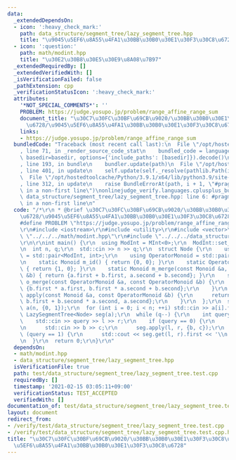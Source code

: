 ```yaml
---
data:
  _extendedDependsOn:
  - icon: ':heavy_check_mark:'
    path: data_structure/segment_tree/lazy_segment_tree.hpp
    title: "\u9045\u5EF6\u8A55\u4FA1\u30BB\u30B0\u30E1\u30F3\u30C8\u6728"
  - icon: ':question:'
    path: math/modint.hpp
    title: "\u30E2\u30B8\u30E5\u30E9\u8A08\u7B97"
  _extendedRequiredBy: []
  _extendedVerifiedWith: []
  _isVerificationFailed: false
  _pathExtension: cpp
  _verificationStatusIcon: ':heavy_check_mark:'
  attributes:
    '*NOT_SPECIAL_COMMENTS*': ''
    PROBLEM: https://judge.yosupo.jp/problem/range_affine_range_sum
    document_title: "\u30C7\u30FC\u30BF\u69CB\u9020/\u30BB\u30B0\u30E1\u30F3\u30C8\
      \u6728/\u9045\u5EF6\u8A55\u4FA1\u30BB\u30B0\u30E1\u30F3\u30C8\u6728"
    links:
    - https://judge.yosupo.jp/problem/range_affine_range_sum
  bundledCode: "Traceback (most recent call last):\n  File \"/opt/hostedtoolcache/Python/3.9.1/x64/lib/python3.9/site-packages/onlinejudge_verify/documentation/build.py\"\
    , line 71, in _render_source_code_stat\n    bundled_code = language.bundle(stat.path,\
    \ basedir=basedir, options={'include_paths': [basedir]}).decode()\n  File \"/opt/hostedtoolcache/Python/3.9.1/x64/lib/python3.9/site-packages/onlinejudge_verify/languages/cplusplus.py\"\
    , line 193, in bundle\n    bundler.update(path)\n  File \"/opt/hostedtoolcache/Python/3.9.1/x64/lib/python3.9/site-packages/onlinejudge_verify/languages/cplusplus_bundle.py\"\
    , line 401, in update\n    self.update(self._resolve(pathlib.Path(included), included_from=path))\n\
    \  File \"/opt/hostedtoolcache/Python/3.9.1/x64/lib/python3.9/site-packages/onlinejudge_verify/languages/cplusplus_bundle.py\"\
    , line 312, in update\n    raise BundleErrorAt(path, i + 1, \"#pragma once found\
    \ in a non-first line\")\nonlinejudge_verify.languages.cplusplus_bundle.BundleErrorAt:\
    \ data_structure/segment_tree/lazy_segment_tree.hpp: line 6: #pragma once found\
    \ in a non-first line\n"
  code: "/*\r\n * @brief \u30C7\u30FC\u30BF\u69CB\u9020/\u30BB\u30B0\u30E1\u30F3\u30C8\
    \u6728/\u9045\u5EF6\u8A55\u4FA1\u30BB\u30B0\u30E1\u30F3\u30C8\u6728\r\n */\r\n\
    #define PROBLEM \"https://judge.yosupo.jp/problem/range_affine_range_sum\"\r\n\
    \r\n#include <iostream>\r\n#include <utility>\r\n#include <vector>\r\n#include\
    \ \"../../../math/modint.hpp\"\r\n#include \"../../../data_structure/segment_tree/lazy_segment_tree.hpp\"\
    \r\n\r\nint main() {\r\n  using ModInt = MInt<0>;\r\n  ModInt::set_mod(998244353);\r\
    \n  int n, q;\r\n  std::cin >> n >> q;\r\n  struct Node {\r\n    using Monoid\
    \ = std::pair<ModInt, int>;\r\n    using OperatorMonoid = std::pair<ModInt, ModInt>;\r\
    \n    static Monoid m_id() { return {0, 0}; }\r\n    static OperatorMonoid o_id()\
    \ { return {1, 0}; }\r\n    static Monoid m_merge(const Monoid &a, const Monoid\
    \ &b) { return {a.first + b.first, a.second + b.second}; }\r\n    static OperatorMonoid\
    \ o_merge(const OperatorMonoid &a, const OperatorMonoid &b) {\r\n      return\
    \ {b.first * a.first, b.first * a.second + b.second};\r\n    }\r\n    static Monoid\
    \ apply(const Monoid &a, const OperatorMonoid &b) {\r\n      return {a.first *\
    \ b.first + b.second * a.second, a.second};\r\n    }\r\n  };\r\n  std::vector<Node::Monoid>\
    \ a(n, {0, 1});\r\n  for (int i = 0; i < n; ++i) std::cin >> a[i].first;\r\n \
    \ LazySegmentTree<Node> seg(a);\r\n  while (q--) {\r\n    int query, l, r;\r\n\
    \    std::cin >> query >> l >> r;\r\n    if (query == 0) {\r\n      int b, c;\r\
    \n      std::cin >> b >> c;\r\n      seg.apply(l, r, {b, c});\r\n    } else if\
    \ (query == 1) {\r\n      std::cout << seg.get(l, r).first << '\\n';\r\n    }\r\
    \n  }\r\n  return 0;\r\n}\r\n"
  dependsOn:
  - math/modint.hpp
  - data_structure/segment_tree/lazy_segment_tree.hpp
  isVerificationFile: true
  path: test/data_structure/segment_tree/lazy_segment_tree.test.cpp
  requiredBy: []
  timestamp: '2021-02-15 03:05:11+09:00'
  verificationStatus: TEST_ACCEPTED
  verifiedWith: []
documentation_of: test/data_structure/segment_tree/lazy_segment_tree.test.cpp
layout: document
redirect_from:
- /verify/test/data_structure/segment_tree/lazy_segment_tree.test.cpp
- /verify/test/data_structure/segment_tree/lazy_segment_tree.test.cpp.html
title: "\u30C7\u30FC\u30BF\u69CB\u9020/\u30BB\u30B0\u30E1\u30F3\u30C8\u6728/\u9045\
  \u5EF6\u8A55\u4FA1\u30BB\u30B0\u30E1\u30F3\u30C8\u6728"
---
```

